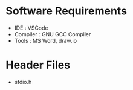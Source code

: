 # Software Requirements
*   IDE : VSCode
*   Compiler : GNU GCC Compiler
*   Tools : MS Word, draw.io

# Header Files
*   stdio.h
